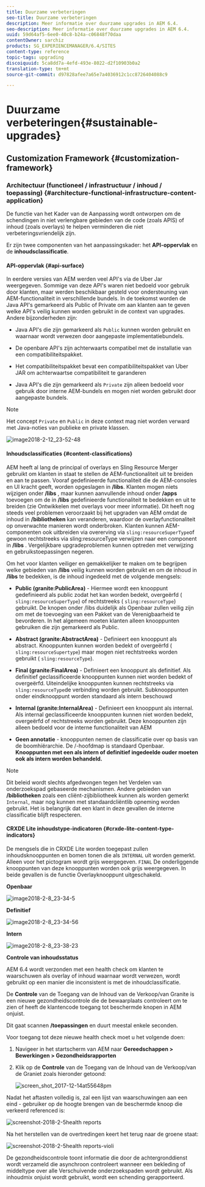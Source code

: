 ```yaml
---
title: Duurzame verbeteringen
seo-title: Duurzame verbeteringen
description: Meer informatie over duurzame upgrades in AEM 6.4.
seo-description: Meer informatie over duurzame upgrades in AEM 6.4.
uuid: 59d64af5-6ee0-40c8-b24a-c06848f70daa
contentOwner: sarchiz
products: SG_EXPERIENCEMANAGER/6.4/SITES
content-type: reference
topic-tags: upgrading
discoiquuid: 5ca8dd7a-4efd-493e-8022-d2f10903b0a2
translation-type: tm+mt
source-git-commit: d97828afee7a65e7a4036912c1cc8726404088c9

---
```



# Duurzame verbeteringen{#sustainable-upgrades}

## Customization Framework {#customization-framework}

### Architectuur (functioneel / infrastructuur / inhoud / toepassing) {#architecture-functional-infrastructure-content-application}

De functie van het Kader van de Aanpassing wordt ontworpen om de schendingen in niet verlengbare gebieden van de code (zoals APIS) of inhoud (zoals overlays) te helpen verminderen die niet verbeteringsvriendelijk zijn.

Er zijn twee componenten van het aanpassingskader: het **API-oppervlak** en de **inhoudsclassificatie**.

#### API-oppervlak {#api-surface}

In eerdere versies van AEM werden veel API&#39;s via de Uber Jar weergegeven. Sommige van deze API&#39;s waren niet bedoeld voor gebruik door klanten, maar werden beschikbaar gesteld voor ondersteuning van AEM-functionaliteit in verschillende bundels. In de toekomst worden de Java API&#39;s gemarkeerd als Public of Private om aan klanten aan te geven welke API&#39;s veilig kunnen worden gebruikt in de context van upgrades. Andere bijzonderheden zijn:

* Java API&#39;s die zijn gemarkeerd als `Public` kunnen worden gebruikt en waarnaar wordt verwezen door aangepaste implementatiebundels.

* De openbare API&#39;s zijn achterwaarts compatibel met de installatie van een compatibiliteitspakket.
* Het compatibiliteitspakket bevat een compatibiliteitspakket van Uber JAR om achterwaartse compatibiliteit te garanderen
* Java API&#39;s die zijn gemarkeerd als `Private` zijn alleen bedoeld voor gebruik door interne AEM-bundels en mogen niet worden gebruikt door aangepaste bundels.

>[!NOTE]
>
>Het concept `Private` en `Public` in deze context mag niet worden verward met Java-noties van publieke en private klassen.

![image2018-2-12_23-52-48](assets/image2018-2-12_23-52-48.png)

#### Inhoudsclassificaties {#content-classifications}

AEM heeft al lang de principal of overlays en Sling Resource Merger gebruikt om klanten in staat te stellen de AEM-functionaliteit uit te breiden en aan te passen. Vooraf gedefinieerde functionaliteit die de AEM-consoles en UI kracht geeft, worden opgeslagen in **/libs**. Klanten mogen niets wijzigen onder **/libs** , maar kunnen aanvullende inhoud onder **/apps** toevoegen om de in **/libs** gedefinieerde functionaliteit te bedekken en uit te breiden (zie Ontwikkelen met overlays voor meer informatie). Dit heeft nog steeds veel problemen veroorzaakt bij het upgraden van AEM omdat de inhoud in **/bibliotheken** kan veranderen, waardoor de overlayfunctionaliteit op onverwachte manieren wordt onderbroken. Klanten kunnen AEM-componenten ook uitbreiden via overerving via `sling:resourceSuperType`of gewoon rechtstreeks via sling:resourceType verwijzen naar een component in **/libs** . Vergelijkbare upgradeproblemen kunnen optreden met verwijzing en gebruikstoepassingen negeren.

Om het voor klanten veiliger en gemakkelijker te maken om te begrijpen welke gebieden van **/libs** veilig kunnen worden gebruikt en om de inhoud in **/libs** te bedekken, is de inhoud ingedeeld met de volgende mengsels:

* **Public (granite:PublicArea)** - Hiermee wordt een knooppunt gedefinieerd als public zodat het kan worden bedekt, overgeërfd ( `sling:resourceSuperType`) of rechtstreeks ( `sling:resourceType`) gebruikt. De knopen onder /libs duidelijk als Openbaar zullen veilig zijn om met de toevoeging van een Pakket van de Verenigbaarheid te bevorderen. In het algemeen moeten klanten alleen knooppunten gebruiken die zijn gemarkeerd als Public.

* **Abstract (granite:AbstractArea)** - Definieert een knooppunt als abstract. Knooppunten kunnen worden bedekt of overgeërfd ( `sling:resourceSupertype`) maar mogen niet rechtstreeks worden gebruikt ( `sling:resourceType`).

* **Final (granite:FinalArea)** - Definieert een knooppunt als definitief. Als definitief geclassificeerde knooppunten kunnen niet worden bedekt of overgeërfd. Uiteindelijke knooppunten kunnen rechtstreeks via `sling:resourceType`de verbinding worden gebruikt. Subknooppunten onder eindknooppunt worden standaard als intern beschouwd

* **Internal (granite:InternalArea)** - Definieert een knooppunt als internal. Als internal geclassificeerde knooppunten kunnen niet worden bedekt, overgeërfd of rechtstreeks worden gebruikt. Deze knooppunten zijn alleen bedoeld voor de interne functionaliteit van AEM

* **Geen annotatie** - knooppunten nemen de classificatie over op basis van de boomhiërarchie. De /-hoofdmap is standaard Openbaar. **Knooppunten met een als intern of definitief ingedeelde ouder moeten ook als intern worden behandeld.**

>[!NOTE]
>
>Dit beleid wordt slechts afgedwongen tegen het Verdelen van onderzoekspad gebaseerde mechanismen. Andere gebieden van **/bibliotheken** zoals een cliënt-zijbibliotheek kunnen als worden gemerkt `Internal`, maar nog kunnen met standaardcliëntlib opneming worden gebruikt. Het is belangrijk dat een klant in deze gevallen de interne classificatie blijft respecteren.

#### CRXDE Lite inhoudstype-indicatoren {#crxde-lite-content-type-indicators}

De mengsels die in CRXDE Lite worden toegepast zullen inhoudsknooppunten en bomen tonen die als `INTERNAL` uit worden gemerkt. Alleen voor het pictogram wordt grijs weergegeven. `FINAL` De onderliggende knooppunten van deze knooppunten worden ook grijs weergegeven. In beide gevallen is de functie Overlayknooppunt uitgeschakeld.

**Openbaar**

![image2018-2-8_23-34-5](assets/image2018-2-8_23-34-5.png)

**Definitief**

![image2018-2-8_23-34-56](assets/image2018-2-8_23-34-56.png)

**Intern**

![image2018-2-8_23-38-23](assets/image2018-2-8_23-38-23.png)

**Controle van inhoudsstatus**

AEM 6.4 wordt verzonden met een health check om klanten te waarschuwen als overlay of inhoud waarnaar wordt verwezen, wordt gebruikt op een manier die inconsistent is met de inhoudclassificatie.

De **Controle** van de Toegang van de Inhoud van de Verkoop/van Granite is een nieuwe gezondheidscontrole die de bewaarplaats controleert om te zien of heeft de klantencode toegang tot beschermde knopen in AEM onjuist.

Dit gaat scannen **/toepassingen** en duurt meestal enkele seconden.

Voor toegang tot deze nieuwe health check moet u het volgende doen:

1. Navigeer in het startscherm van AEM naar **Gereedschappen > Bewerkingen > Gezondheidsrapporten**
1. Klik op de **Controle** van de Toegang van de Inhoud van de Verkoop/van de Graniet zoals hieronder getoond:

   ![screen_shot_2017-12-14at55648pm](assets/screen_shot_2017-12-14at55648pm.png)

Nadat het aftasten volledig is, zal een lijst van waarschuwingen aan een eind - gebruiker op de hoogte brengen van de beschermde knoop die verkeerd referenced is:

![screenshot-2018-2-5health reports](assets/screenshot-2018-2-5healthreports.png)

Na het herstellen van de overtredingen keert het terug naar de groene staat:

![screenshot-2018-2-5health reports-violi](assets/screenshot-2018-2-5healthreports-violations.png)

De gezondheidscontrole toont informatie die door de achtergronddienst wordt verzameld die asynchroon controleert wanneer een bekleding of middeltype over alle Verschuivende onderzoekspaden wordt gebruikt. Als inhoudmix onjuist wordt gebruikt, wordt een schending gerapporteerd.
